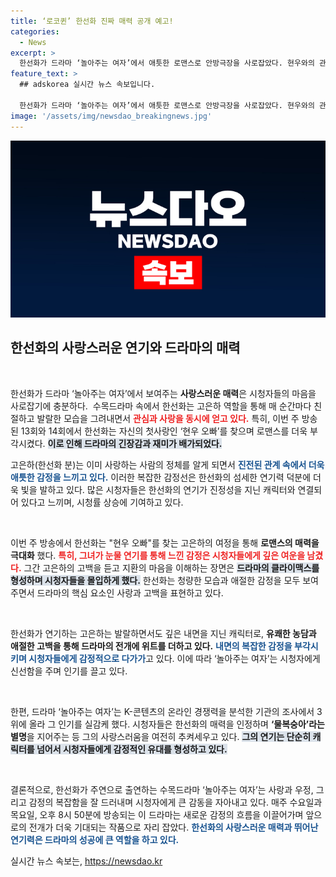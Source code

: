```yaml
---
title: ‘로코퀸’ 한선화 진짜 매력 공개 예고!
categories:
  - News
excerpt: >
  한선화가 드라마 ‘놀아주는 여자’에서 애틋한 로맨스로 안방극장을 사로잡았다. 현우와의 관계 진전에 눈물 연기까지 더하며 사랑스러움을 극대화한 그녀의 매력을 놓치지 마세요!
feature_text: >
  ## adskorea 실시간 뉴스 속보입니다.

  한선화가 드라마 ‘놀아주는 여자’에서 애틋한 로맨스로 안방극장을 사로잡았다. 현우와의 관계 진전에 눈물 연기까지 더하며 사랑스러움을 극대화한 그녀의 매력을 놓치지 마세요!
image: '/assets/img/newsdao_breakingnews.jpg'
---
```


<p><img src="/assets/img/newsdao_breakingnews.jpg" alt="adskorea 속보" /></p>

<h2 data-ke-size="size26">한선화의 사랑스러운 연기와 드라마의 매력</h2>

<p data-ke-size="size16">&nbsp;</p>

<p>한선화가 드라마 ‘놀아주는 여자’에서 보여주는 <b>사랑스러운 매력</b>은 시청자들의 마음을 사로잡기에 충분하다.  수목드라마 속에서 한선화는 고은하 역할을 통해 매 순간마다 친절하고 발랄한 모습을 그려내면서 <b><span style="color: #ee2323;">관심과 사랑을 동시에 얻고 있다.</span></b> 특히, 이번 주 방송된 13회와 14회에서 한선화는 자신의 첫사랑인 ‘현우 오빠’를 찾으며 로맨스를 더욱 부각시켰다. <b><span style="background-color: #21538527;">이로 인해 드라마의 긴장감과 재미가 배가되었다.</span></b> </p>

<p>고은하(한선화 분)는 이미 사랑하는 사람의 정체를 알게 되면서 <b><span style="color: #1a5490;">진전된 관계 속에서 더욱 애틋한 감정을 느끼고 있다.</span></b> 이러한 복잡한 감정선은 한선화의 섬세한 연기력 덕분에 더욱 빛을 발하고 있다. 많은 시청자들은 한선화의 연기가 진정성을 지닌 캐릭터와 연결되어 있다고 느끼며, 시청률 상승에 기여하고 있다.</p>

<p data-ke-size="size16">&nbsp;</p>

<p>이번 주 방송에서 한선화는 "현우 오빠"를 찾는 고은하의 여정을 통해 <b>로맨스의 매력을 극대화</b> 했다. <b><span style="color: #ee2323;">특히, 그녀가 눈물 연기를 통해 느낀 감정은 시청자들에게 깊은 여운을 남겼다.</span></b> 그간 고은하의 고백을 듣고 지환의 마음을 이해하는 장면은 <b><span style="background-color: #21538527;">드라마의 클라이맥스를 형성하며 시청자들을 몰입하게 했다.</span></b> 한선화는 청량한 모습과 애절한 감정을 모두 보여주면서 드라마의 핵심 요소인 사랑과 고백을 표현하고 있다.</p>

<p data-ke-size="size16">&nbsp;</p>

<p>한선화가 연기하는 고은하는 발랄하면서도 깊은 내면을 지닌 캐릭터로, <b>유쾌한 농담과 애절한 고백을 통해 드라마의 전개에 위트를 더하고 있다.</b> <b><span style="color: #1a5490;">내면의 복잡한 감정을 부각시키며 시청자들에게 감정적으로 다가가</span></b>고 있다. 이에 따라 ‘놀아주는 여자’는 시청자에게 신선함을 주며 인기를 끌고 있다.</p>

<p data-ke-size="size16">&nbsp;</p>

<p>한편, 드라마 ‘놀아주는 여자’는 K-콘텐츠의 온라인 경쟁력을 분석한 기관의 조사에서 3위에 올라 그 인기를 실감케 했다. 시청자들은 한선화의 매력을 인정하며 <b>‘물복숭아’라는 별명</b>을 지어주는 등 그의 사랑스러움을 여전히 추켜세우고 있다. <b><span style="background-color: #21538527;">그의 연기는 단순히 캐릭터를 넘어서 시청자들에게 감정적인 유대를 형성하고 있다.</span></b></p>

<p data-ke-size="size16">&nbsp;</p>

<p>결론적으로, 한선화가 주연으로 출연하는 수목드라마 ‘놀아주는 여자’는 사랑과 우정, 그리고 감정의 복잡함을 잘 드러내며 시청자에게 큰 감동을 자아내고 있다. 매주 수요일과 목요일, 오후 8시 50분에 방송되는 이 드라마는 새로운 감정의 흐름을 이끌어가며 앞으로의 전개가 더욱 기대되는 작품으로 자리 잡았다. <b><span style="color: #1a5490;">한선화의 사랑스러운 매력과 뛰어난 연기력은 드라마의 성공에 큰 역할을 하고 있다.</span></b></p>
실시간 뉴스 속보는, <a href="https://newsdao.kr" rel="dofollow">https://newsdao.kr</a>


